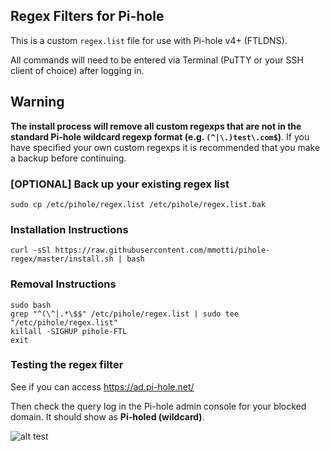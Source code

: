 ## Regex Filters for Pi-hole
This is a custom `regex.list` file for use with Pi-hole v4+ (FTLDNS).

All commands will need to be entered via Terminal (PuTTY or your SSH client of choice) after logging in.

## Warning ##
**The install process will remove all custom regexps that are not in the standard Pi-hole wildcard regexp format (e.g. `(^|\.)test\.com$`)**. If you have specified your own custom regexps it is recommended that you make a backup before continuing.

### [OPTIONAL] Back up your existing regex list
```
sudo cp /etc/pihole/regex.list /etc/pihole/regex.list.bak
```

### Installation Instructions
```
curl -sSl https://raw.githubusercontent.com/mmotti/pihole-regex/master/install.sh | bash 
```

### Removal Instructions
```
sudo bash
grep "^(\^|.*\$$" /etc/pihole/regex.list | sudo tee "/etc/pihole/regex.list"
killall -SIGHUP pihole-FTL
exit
```

### Testing the regex filter
See if you can access https://ad.pi-hole.net/

Then check the query log in the Pi-hole admin console for your blocked domain. It should show as **Pi-holed (wildcard)**.

![alt test](https://image.ibb.co/j5kWTz/Blocked.png)
